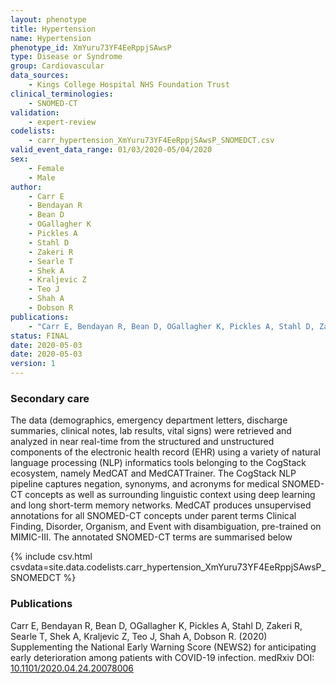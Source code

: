```yaml
---
layout: phenotype
title: Hypertension
name: Hypertension
phenotype_id: XmYuru73YF4EeRppjSAwsP 
type: Disease or Syndrome
group: Cardiovascular
data_sources: 
    - Kings College Hospital NHS Foundation Trust
clinical_terminologies: 
    - SNOMED-CT
validation: 
    - expert-review
codelists: 
    - carr_hypertension_XmYuru73YF4EeRppjSAwsP_SNOMEDCT.csv
valid_event_data_range: 01/03/2020-05/04/2020
sex: 
    - Female
    - Male
author: 
    - Carr E
    - Bendayan R
    - Bean D
    - OGallagher K
    - Pickles A
    - Stahl D
    - Zakeri R
    - Searle T
    - Shek A
    - Kraljevic Z
    - Teo J
    - Shah A
    - Dobson R
publications: 
    - "Carr E, Bendayan R, Bean D, OGallagher K, Pickles A, Stahl D, Zakeri R, Searle T, Shek A, Kraljevic Z, Teo J, Shah A, Dobson R. (2020) Supplementing the National Early Warning Score (NEWS2) for anticipating early deterioration among patients with COVID-19 infection. https://www.medrxiv.org/content/10.1101/2020.04.24.20078006v2 DOI: 10.1101/2020.04.24.20078006"
status: FINAL
date: 2020-05-03
date: 2020-05-03
version: 1
---
```


### Secondary care

The data (demographics, emergency department letters, discharge summaries, clinical notes,
lab results, vital signs) were retrieved and analyzed in near real-time from the structured and
unstructured components of the electronic health record (EHR) using a variety of natural
language processing (NLP) informatics tools belonging to the CogStack ecosystem, namely
MedCAT and MedCATTrainer. The CogStack NLP pipeline captures negation, synonyms,
and acronyms for medical SNOMED-CT concepts as well as surrounding linguistic context using
deep learning and long short-term memory networks. MedCAT produces unsupervised
annotations for all SNOMED-CT concepts under parent terms Clinical Finding, Disorder,
Organism, and Event with disambiguation, pre-trained on MIMIC-III. The annotated
SNOMED-CT terms are summarised below

{% include csv.html csvdata=site.data.codelists.carr_hypertension_XmYuru73YF4EeRppjSAwsP_SNOMEDCT %}


### Publications

Carr E, Bendayan R, Bean D, OGallagher K, Pickles A, Stahl D, Zakeri R, Searle T, Shek A, Kraljevic Z, Teo J, Shah A, Dobson R. (2020) Supplementing the National Early Warning Score (NEWS2) for anticipating early deterioration among patients with COVID-19 infection. medRxiv DOI: <a href="https://www.medrxiv.org/content/10.1101/2020.04.24.20078006v2">10.1101/2020.04.24.20078006</a>
